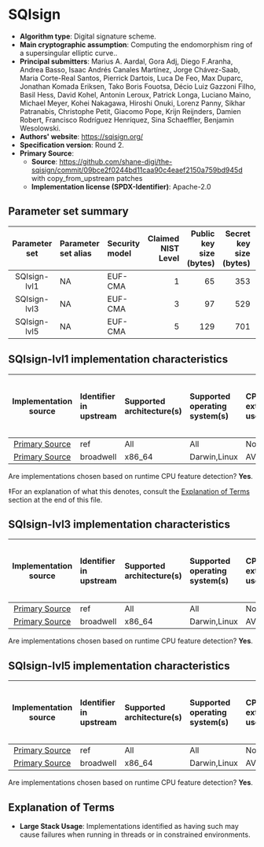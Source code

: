 # SQIsign

- **Algorithm type**: Digital signature scheme.
- **Main cryptographic assumption**: Computing the endomorphism ring of a supersingular elliptic curve..
- **Principal submitters**: Marius A. Aardal, Gora Adj, Diego F.Aranha, Andrea Basso, Isaac Andrés Canales Martínez, Jorge Chávez-Saab, Maria Corte-Real Santos, Pierrick Dartois, Luca De Feo, Max Duparc, Jonathan Komada Eriksen, Tako Boris Fouotsa, Décio Luiz Gazzoni Filho, Basil Hess, David Kohel, Antonin Leroux, Patrick Longa, Luciano Maino, Michael Meyer, Kohei Nakagawa, Hiroshi Onuki, Lorenz Panny, Sikhar Patranabis, Christophe Petit, Giacomo Pope, Krijn Reijnders, Damien Robert, Francisco Rodríguez Henríquez, Sina Schaeffler, Benjamin Wesolowski.
- **Authors' website**: https://sqisign.org/
- **Specification version**: Round 2.
- **Primary Source**<a name="primary-source"></a>:
  - **Source**: https://github.com/shane-digi/the-sqisign/commit/09bce2f0244bd11caa90c4eaef2150a759bd945d with copy_from_upstream patches
  - **Implementation license (SPDX-Identifier)**: Apache-2.0


## Parameter set summary

|  Parameter set  | Parameter set alias   | Security model   |   Claimed NIST Level |   Public key size (bytes) |   Secret key size (bytes) |   Signature size (bytes) |
|:---------------:|:----------------------|:-----------------|---------------------:|--------------------------:|--------------------------:|-------------------------:|
|  SQIsign-lvl1   | NA                    | EUF-CMA          |                    1 |                        65 |                       353 |                      148 |
|  SQIsign-lvl3   | NA                    | EUF-CMA          |                    3 |                        97 |                       529 |                      224 |
|  SQIsign-lvl5   | NA                    | EUF-CMA          |                    5 |                       129 |                       701 |                      292 |

## SQIsign-lvl1 implementation characteristics

|       Implementation source       | Identifier in upstream   | Supported architecture(s)   | Supported operating system(s)   | CPU extension(s) used   | No branching-on-secrets claimed?   | No branching-on-secrets checked by valgrind?   | Large stack usage?‡   |
|:---------------------------------:|:-------------------------|:----------------------------|:--------------------------------|:------------------------|:-----------------------------------|:-----------------------------------------------|:----------------------|
| [Primary Source](#primary-source) | ref                      | All                         | All                             | None                    | True                               | True                                           | False                 |
| [Primary Source](#primary-source) | broadwell                | x86\_64                     | Darwin,Linux                    | AVX2                    | True                               | True                                           | False                 |

Are implementations chosen based on runtime CPU feature detection? **Yes**.

 ‡For an explanation of what this denotes, consult the [Explanation of Terms](#explanation-of-terms) section at the end of this file.

## SQIsign-lvl3 implementation characteristics

|       Implementation source       | Identifier in upstream   | Supported architecture(s)   | Supported operating system(s)   | CPU extension(s) used   | No branching-on-secrets claimed?   | No branching-on-secrets checked by valgrind?   | Large stack usage?   |
|:---------------------------------:|:-------------------------|:----------------------------|:--------------------------------|:------------------------|:-----------------------------------|:-----------------------------------------------|:---------------------|
| [Primary Source](#primary-source) | ref                      | All                         | All                             | None                    | True                               | True                                           | False                |
| [Primary Source](#primary-source) | broadwell                | x86\_64                     | Darwin,Linux                    | AVX2                    | True                               | True                                           | False                |

Are implementations chosen based on runtime CPU feature detection? **Yes**.

## SQIsign-lvl5 implementation characteristics

|       Implementation source       | Identifier in upstream   | Supported architecture(s)   | Supported operating system(s)   | CPU extension(s) used   | No branching-on-secrets claimed?   | No branching-on-secrets checked by valgrind?   | Large stack usage?   |
|:---------------------------------:|:-------------------------|:----------------------------|:--------------------------------|:------------------------|:-----------------------------------|:-----------------------------------------------|:---------------------|
| [Primary Source](#primary-source) | ref                      | All                         | All                             | None                    | True                               | True                                           | False                |
| [Primary Source](#primary-source) | broadwell                | x86\_64                     | Darwin,Linux                    | AVX2                    | True                               | True                                           | False                |

Are implementations chosen based on runtime CPU feature detection? **Yes**.

## Explanation of Terms

- **Large Stack Usage**: Implementations identified as having such may cause failures when running in threads or in constrained environments.